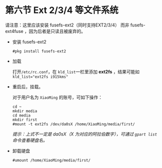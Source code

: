 # 第六节 Ext 2/3/4 等文件系统

请注意：这里应该安装 fusefs-ext2（同时支持EXT2/3/4） 而非 fusefs-ext4fuse ，因为后者是只读且被废弃的。

- 安装 fusefs-ext2

    `#pkg install fusefs-ext2`

- 加载

    打开`/etc/rc.conf`，在 `kld_list`一栏里添加 **ext2fs** ，结果可能如 `kld_list="ext2fs i915kms"`

- 重启后，挂载。

    对于用户名为 `XiaoMing` 的账号，可如下操作：

    ```
    cd ~
    mkdir media
    cd media
    mkdir first
    #mount -t ext2fs /dev/da0sX /home/XiaoMing/media/first/
    ```
    *提示：上式不一定是 da0sX（X 为对应的阿拉伯数字），可通过 `gpart list` 命令查看硬盘名。*

- 卸载硬盘

    `#umount /home/XiaoMing/media/first/`
